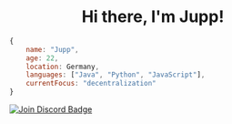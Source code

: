 
<h1 align="center">Hi there, I'm Jupp!</h1>

```javascript
{
    name: "Jupp",
    age: 22,
    location: Germany,
    languages: ["Java", "Python", "JavaScript"],
    currentFocus: "decentralization"
}
```

<a href="https://discord.gg/EW39VDRwZx">
    <img src="https://img.shields.io/discord/628250514756468760.svg?style=flat&label=Join%20Community&color=7289DA" alt="Join Discord Badge"/>
</a>
